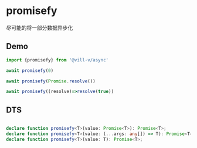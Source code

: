 # promisefy

尽可能的将一部分数据异步化

## Demo

```ts
import {promisefy} from '@vill-v/async'

await promisefy(0)

await promisefy(Promise.resolve())

await promisefy((resolve)=>resolve(true))

```

## DTS

```ts

declare function promisefy<T>(value: Promise<T>): Promise<T>;
declare function promisefy<T>(value: (...args: any[]) => T): Promise<T>;
declare function promisefy<T>(value: T): Promise<T>;

```
